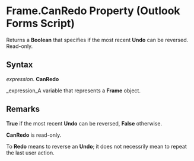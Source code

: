 
# Frame.CanRedo Property (Outlook Forms Script)

Returns a  **Boolean** that specifies if the most recent **Undo** can be reversed. Read-only.


## Syntax

 _expression_. **CanRedo**

 _expression_A variable that represents a  **Frame** object.


## Remarks

 **True** if the most recent **Undo** can be reversed, **False** otherwise.

 **CanRedo** is read-only.

To  **Redo** means to reverse an **Undo**; it does not necessrily mean to repeat the last user action.


